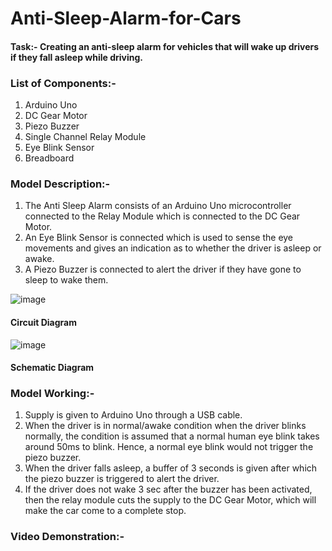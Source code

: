 # Anti-Sleep-Alarm-for-Cars
#### Task:- Creating an anti-sleep alarm for vehicles that will wake up drivers if they fall asleep while driving.

### List of Components:-
1. Arduino Uno
2. DC Gear Motor
3. Piezo Buzzer
4. Single Channel Relay Module
5. Eye Blink Sensor
6. Breadboard

### Model Description:-
1. The Anti Sleep Alarm consists of an Arduino Uno microcontroller connected to the Relay Module which is connected to the DC Gear Motor.
2. An Eye Blink Sensor is connected which is used to sense the eye movements and gives an indication as to whether the driver is asleep or awake.
3. A Piezo Buzzer is connected to alert the driver if they have gone to sleep to wake them.

![image](https://github.com/Sghosh32/Anti-Sleep-Alarm-for-Cars/assets/89793505/96981eb3-ffb7-4719-953c-6f5881ca4610)
#### Circuit Diagram

![image](https://github.com/Sghosh32/Anti-Sleep-Alarm-for-Cars/assets/89793505/71296f6b-e6e4-48d1-be16-4ac0f58fb6c5)
#### Schematic Diagram

### Model Working:-
1. Supply is given to Arduino Uno through a USB cable.
2. When the driver is in normal/awake condition when the driver blinks normally, the condition is assumed that a normal human eye blink takes around 50ms to blink. Hence, a normal eye blink would not trigger the piezo buzzer.
3. When the driver falls asleep, a buffer of 3 seconds is given after which the piezo buzzer is triggered to alert the driver.
4. If the driver does not wake 3 sec after the buzzer has been activated, then the relay module cuts the supply to the DC Gear Motor, which will make the car come to a complete stop.

### Video Demonstration:-

